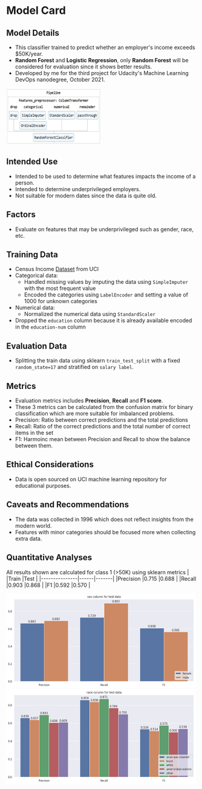 
# Model Card

  
## Model Details
- This classifier trained to predict whether an employer's  income exceeds $50K/year.
- **Random Forest** and **Logistic Regression**, only **Random Forest** will be considered for evaluation since it shows better results.
- Developed by me for the third project for Udacity's Machine Learning DevOps nanodegree, October 2021.

<img src="screenshots/model_pipeline.PNG" width="250" height="150">

## Intended Use
- Intended to be used to determine what features impacts the income of a person.
- Intended to determine underprivileged employers.
- Not suitable for modern dates since the data is quite old.
  
## Factors
 - Evaluate on features that may be underprivileged such as gender, race, etc.
 
## Training Data
- Census Income [Dataset](https://archive.ics.uci.edu/ml/datasets/census+income) from UCI
- Categorical data:
  - Handled missing values by imputing the data using `SimpleImputer` with the most frequent value
  - Encoded the categories using `LabelEncoder` and setting a value of 1000 for unknown categories
- Numerical data:
  - Normalized the numerical data using `StandardScaler`
- Dropped the `education` column because it is already available encoded in the `education-num` column

## Evaluation Data
- Splitting the train data using sklearn `train_test_split` with a fixed `random_state=17` and stratified on `salary label`.
  
## Metrics
- Evaluation metrics includes **Precision**, **Recall** and **F1 score**.
- These 3 metrics can be calculated from the confusion matrix for binary classification which are more suitable for imbalanced problems.
- Precision: Ratio between correct predictions and the total predictions
- Recall: Ratio of the correct predictions and the total number of correct items in the set
- F1: Harmoinc mean between Precision and Recall to show the balance between them.

## Ethical Considerations
- Data is open sourced on UCI machine learning repository for educational purposes.

## Caveats and Recommendations
- The data was collected in 1996 which does not reflect insights from the modern world.
- Features with minor categories should be focused more when collecting extra data.

## Quantitative Analyses
All results shown are calculated for class 1 (>50K) using sklearn metrics
|				|Train |Test   |
|---------------|------|-------|
|Precision		|0.715 |0.688  |
|Recall         |0.903 |0.868  |
|F1          	|0.592 |0.570  |

<img src="plots/slice_metrics_sex_test.png" width="500" height="250">
<img src="plots/slice_metrics_race_test.png" width="500" height="250">
